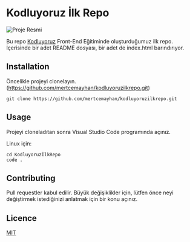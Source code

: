 # Kodluyoruz İlk Repo

![Proje Resmi](https://i.ibb.co/Kydk7v9/kodluyoruz-Git-Odevi-Gorsel.png)

Bu repo [Kodluyoruz](htps://www.kodluyoruz.org) Front-End Eğitiminde oluşturduğumuz ilk repo. İçerisinde bir adet README dosyası, bir adet de index.html barındırıyor.

## Installation
Öncelikle projeyi clonelayın. (https://github.com/mertcemayhan/kodluyoruzilkrepo.git)

```
git clone https://github.com/mertcemayhan/kodluyoruzilkrepo.git
```

## Usage
Projeyi cloneladıtan sonra Visual Studio Code programında açınız.

Linux için:
```
cd KodluyoruzİlkRepo
code .
```
## Contributing
Pull requestler kabul edilir. Büyük değişiklikler için, lütfen önce neyi değiştirmek istediğinizi anlatmak için bir konu açınız.

## Licence
[MIT](https://choosealicense.com/licenses/mit/)
